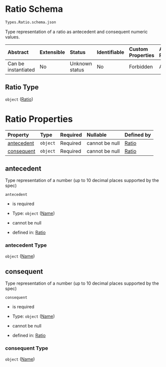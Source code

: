 # Ratio Schema

```txt
Types.Ratio.schema.json
```

Type representation of a ratio as antecedent and consequent numeric values.

| Abstract            | Extensible | Status         | Identifiable | Custom Properties | Additional Properties | Access Restrictions | Defined In                                                             |
| :------------------ | :--------- | :------------- | :----------- | :---------------- | :-------------------- | :------------------ | :--------------------------------------------------------------------- |
| Can be instantiated | No         | Unknown status | No           | Forbidden         | Allowed               | none                | [Ratio.schema.json](../types/Ratio.schema.json "open original schema") |

## Ratio Type

`object` ([Ratio](ratio.md))

# Ratio Properties

| Property                  | Type     | Required | Nullable       | Defined by                                                                               |
| :------------------------ | :------- | :------- | :------------- | :--------------------------------------------------------------------------------------- |
| [antecedent](#antecedent) | `object` | Required | cannot be null | [Ratio](stockplan-properties-name.md "Types.Numeric.schema.json#/properties/antecedent") |
| [consequent](#consequent) | `object` | Required | cannot be null | [Ratio](stockplan-properties-name.md "Types.Numeric.schema.json#/properties/consequent") |

## antecedent

Type representation of a number (up to 10 decimal places supported by the spec)

`antecedent`

*   is required

*   Type: `object` ([Name](stockplan-properties-name.md))

*   cannot be null

*   defined in: [Ratio](stockplan-properties-name.md "Types.Numeric.schema.json#/properties/antecedent")

### antecedent Type

`object` ([Name](stockplan-properties-name.md))

## consequent

Type representation of a number (up to 10 decimal places supported by the spec)

`consequent`

*   is required

*   Type: `object` ([Name](stockplan-properties-name.md))

*   cannot be null

*   defined in: [Ratio](stockplan-properties-name.md "Types.Numeric.schema.json#/properties/consequent")

### consequent Type

`object` ([Name](stockplan-properties-name.md))
